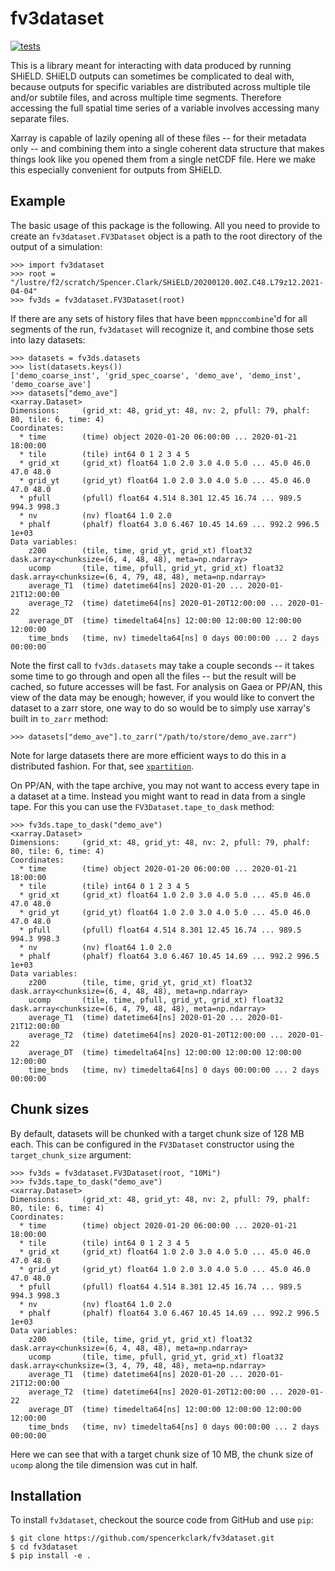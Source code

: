 # fv3dataset

[![tests](https://github.com/spencerkclark/fv3dataset/actions/workflows/tests.yaml/badge.svg)](https://github.com/spencerkclark/fv3dataset/actions/workflows/tests.yaml)

This is a library meant for interacting with data produced by running SHiELD.
SHiELD outputs can sometimes be complicated to deal with, because outputs for
specific variables are distributed across multiple tile and/or subtile files,
and across multiple time segments.  Therefore accessing the full spatial time
series of a variable involves accessing many separate files.

Xarray is capable of lazily opening all of these files -- for their metadata
only -- and combining them into a single coherent data structure that makes
things look like you opened them from a single netCDF file.  Here we make this
especially convenient for outputs from SHiELD.

## Example

The basic usage of this package is the following.  All you need to provide to
create an `fv3dataset.FV3Dataset` object is a path to the root directory of the
output of a simulation:

```
>>> import fv3dataset
>>> root = "/lustre/f2/scratch/Spencer.Clark/SHiELD/20200120.00Z.C48.L79z12.2021-04-04"
>>> fv3ds = fv3dataset.FV3Dataset(root)
```

If there are any sets of history files that have been
`mppnccombine`'d for all segments of the run, `fv3dataset` will recognize it,
and combine those sets into lazy datasets:

```
>>> datasets = fv3ds.datasets
>>> list(datasets.keys())
['demo_coarse_inst', 'grid_spec_coarse', 'demo_ave', 'demo_inst', 'demo_coarse_ave']
>>> datasets["demo_ave"]
<xarray.Dataset>
Dimensions:     (grid_xt: 48, grid_yt: 48, nv: 2, pfull: 79, phalf: 80, tile: 6, time: 4)
Coordinates:
  * time        (time) object 2020-01-20 06:00:00 ... 2020-01-21 18:00:00
  * tile        (tile) int64 0 1 2 3 4 5
  * grid_xt     (grid_xt) float64 1.0 2.0 3.0 4.0 5.0 ... 45.0 46.0 47.0 48.0
  * grid_yt     (grid_yt) float64 1.0 2.0 3.0 4.0 5.0 ... 45.0 46.0 47.0 48.0
  * pfull       (pfull) float64 4.514 8.301 12.45 16.74 ... 989.5 994.3 998.3
  * nv          (nv) float64 1.0 2.0
  * phalf       (phalf) float64 3.0 6.467 10.45 14.69 ... 992.2 996.5 1e+03
Data variables:
    z200        (tile, time, grid_yt, grid_xt) float32 dask.array<chunksize=(6, 4, 48, 48), meta=np.ndarray>
    ucomp       (tile, time, pfull, grid_yt, grid_xt) float32 dask.array<chunksize=(6, 4, 79, 48, 48), meta=np.ndarray>
    average_T1  (time) datetime64[ns] 2020-01-20 ... 2020-01-21T12:00:00
    average_T2  (time) datetime64[ns] 2020-01-20T12:00:00 ... 2020-01-22
    average_DT  (time) timedelta64[ns] 12:00:00 12:00:00 12:00:00 12:00:00
    time_bnds   (time, nv) timedelta64[ns] 0 days 00:00:00 ... 2 days 00:00:00
```

Note the first call to `fv3ds.datasets` may take a couple seconds -- it takes
some time to go through and open all the files -- but the result will be
cached, so future accesses will be fast.  For analysis on Gaea or PP/AN, this
view of the data may be enough; however, if you would like to convert the
dataset to a zarr store, one way to do so would be to simply use xarray's built
in `to_zarr` method:

```
>>> datasets["demo_ave"].to_zarr("/path/to/store/demo_ave.zarr")
```

Note for large datasets there are more efficient ways to do this in a
distributed fashion.  For that, see
[`xpartition`](https://github.com/spencerkclark/xpartition).

On PP/AN, with the tape archive, you may not want to access every tape in a
dataset at a time.  Instead you might want to read in data from a single tape.
For this you can use the `FV3Dataset.tape_to_dask` method:

```
>>> fv3ds.tape_to_dask("demo_ave")
<xarray.Dataset>
Dimensions:     (grid_xt: 48, grid_yt: 48, nv: 2, pfull: 79, phalf: 80, tile: 6, time: 4)
Coordinates:
  * time        (time) object 2020-01-20 06:00:00 ... 2020-01-21 18:00:00
  * tile        (tile) int64 0 1 2 3 4 5
  * grid_xt     (grid_xt) float64 1.0 2.0 3.0 4.0 5.0 ... 45.0 46.0 47.0 48.0
  * grid_yt     (grid_yt) float64 1.0 2.0 3.0 4.0 5.0 ... 45.0 46.0 47.0 48.0
  * pfull       (pfull) float64 4.514 8.301 12.45 16.74 ... 989.5 994.3 998.3
  * nv          (nv) float64 1.0 2.0
  * phalf       (phalf) float64 3.0 6.467 10.45 14.69 ... 992.2 996.5 1e+03
Data variables:
    z200        (tile, time, grid_yt, grid_xt) float32 dask.array<chunksize=(6, 4, 48, 48), meta=np.ndarray>
    ucomp       (tile, time, pfull, grid_yt, grid_xt) float32 dask.array<chunksize=(6, 4, 79, 48, 48), meta=np.ndarray>
    average_T1  (time) datetime64[ns] 2020-01-20 ... 2020-01-21T12:00:00
    average_T2  (time) datetime64[ns] 2020-01-20T12:00:00 ... 2020-01-22
    average_DT  (time) timedelta64[ns] 12:00:00 12:00:00 12:00:00 12:00:00
    time_bnds   (time, nv) timedelta64[ns] 0 days 00:00:00 ... 2 days 00:00:00
```

## Chunk sizes

By default, datasets will be chunked with a target chunk size of 128 MB each.
This can be configured in the `FV3Dataset` constructor using the
`target_chunk_size` argument:

```
>>> fv3ds = fv3dataset.FV3Dataset(root, "10Mi")
>>> fv3ds.tape_to_dask("demo_ave")
<xarray.Dataset>
Dimensions:     (grid_xt: 48, grid_yt: 48, nv: 2, pfull: 79, phalf: 80, tile: 6, time: 4)
Coordinates:
  * time        (time) object 2020-01-20 06:00:00 ... 2020-01-21 18:00:00
  * tile        (tile) int64 0 1 2 3 4 5
  * grid_xt     (grid_xt) float64 1.0 2.0 3.0 4.0 5.0 ... 45.0 46.0 47.0 48.0
  * grid_yt     (grid_yt) float64 1.0 2.0 3.0 4.0 5.0 ... 45.0 46.0 47.0 48.0
  * pfull       (pfull) float64 4.514 8.301 12.45 16.74 ... 989.5 994.3 998.3
  * nv          (nv) float64 1.0 2.0
  * phalf       (phalf) float64 3.0 6.467 10.45 14.69 ... 992.2 996.5 1e+03
Data variables:
    z200        (tile, time, grid_yt, grid_xt) float32 dask.array<chunksize=(6, 4, 48, 48), meta=np.ndarray>
    ucomp       (tile, time, pfull, grid_yt, grid_xt) float32 dask.array<chunksize=(3, 4, 79, 48, 48), meta=np.ndarray>
    average_T1  (time) datetime64[ns] 2020-01-20 ... 2020-01-21T12:00:00
    average_T2  (time) datetime64[ns] 2020-01-20T12:00:00 ... 2020-01-22
    average_DT  (time) timedelta64[ns] 12:00:00 12:00:00 12:00:00 12:00:00
    time_bnds   (time, nv) timedelta64[ns] 0 days 00:00:00 ... 2 days 00:00:00
```

Here we can see that with a target chunk size of 10 MB, the chunk size of
`ucomp` along the tile dimension was cut in half.

## Installation

To install `fv3dataset`, checkout the source code from GitHub and use `pip`:

```
$ git clone https://github.com/spencerkclark/fv3dataset.git
$ cd fv3dataset
$ pip install -e .
```
